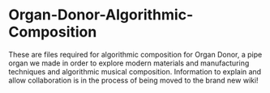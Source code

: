 # Organ-Donor-Algorithmic-Composition
These are files required for algorithmic composition for Organ Donor, a pipe organ we made in order to explore modern materials and manufacturing techniques and algorithmic musical composition.
Information to explain and allow collaboration is in the process of being moved to the brand new wiki!
